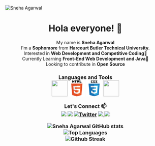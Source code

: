 <!-- markdownlint-disable-next-line -->
![Sneha Agarwal](https://pbs.twimg.com/profile_banners/1434191907387707393/1642754197/1500x500)

<h1 align="center">Hola everyone! 👋 </h1>
<p align= "center">     
    My name is <b>Sneha Agarwal </b> <br> 
    I'm a  <b>Sophomore </b> from <b>Harcourt Butler Technical University.</b>
   <br> Interested in <b>Web Development and Competitive Coding</b>💞️
  <br> Currently Learning <b>Front-End Web Development and Java</b>🌱
  <br> Looking to contribute in <b>Open Source</b>
  </p>

<p align="center">  
<h3 align="center"><b>Languages and Tools<b>
<br>
<img src="https://user-images.githubusercontent.com/87319921/131159583-60be0f3d-d25f-463f-a632-75f8f37417d1.png" width="50" height="50">
<img src="https://raw.githubusercontent.com/github/explore/80688e429a7d4ef2fca1e82350fe8e3517d3494d/topics/html/html.png" width="50" height="50">
<img src="https://raw.githubusercontent.com/github/explore/80688e429a7d4ef2fca1e82350fe8e3517d3494d/topics/css/css.png" width="50" height="50">
<img src="https://user-images.githubusercontent.com/87319921/131159622-703987cf-80fc-4342-a74b-0cb957a2d58b.png" width="50" height="50">
</p>
  
<p align= "center">
 <b>Let's Connect 📫</b>
  <!--
   - [Linkedin](www.linkedin.com/in/sneha-agarwal-217a55200)
   - [Twitter](https://twitter.com/isyneha).
  -->
 <br>
<a href="https://www.linkedin.com/in/sneha-agarwal-217a55200/"><img src="https://img.shields.io/badge/LinkedIn-0077B5?style=for-the-badge&logo=linkedin&logoColor=white"></a> 
<a href="mailto:sneha3agarwal@gmail.com"><img src="https://img.shields.io/badge/Gmail-D14836?style=for-the-badge&logo=gmail&logoColor=white"></a> 
<a href="https://twitter.com/isyneha"><img alt="Twitter" src="https://img.shields.io/badge/-Twitter-00acee?style=for-the-badge&logo=twitter&logoColor=white"></a>
<a href= "https://www.instagram.com/synehahaha/"><img src="https://img.shields.io/badge/Instagram-c32aa3?style=for-the-badge&logo=instagram&logoColor=white"> </a>
<a href="https://medium.com/@sneha3agarwal"> <img src="https://img.shields.io/badge/Medium-black?style=for-the-badge&logo=instagram&logoColor=white"> </a>
</p>

<!--<p align="center"> <img src="https://komarev.com/ghpvc/?username=isyneha&color=red" /> </p> -->
<img src="https://github-readme-stats.vercel.app/api?username=isyneha&show_icons=true&theme=tokyonight" alt="Sneha Agarwal GitHub stats"><br>
<img src="https://github-readme-stats.vercel.app/api/top-langs/?username=isyneha&layout=compact&theme=tokyonight" alt="Top Languages"><br>
<img src="https://github-readme-streak-stats.herokuapp.com?user=isyneha&theme=tokyonight&date_format=M%20j%5B%2C%20Y%5D" alt="Github Streak">
<!-- 
![Sneha Agarwal GitHub stats](https://github-readme-stats.vercel.app/api?username=isyneha&show_icons=true&theme=tokyonight)
![Top Langs](https://github-readme-stats.vercel.app/api/top-langs/?username=isyneha&layout=compact&theme=tokyonight)
![Sneha's wakatime stats](https://github-readme-stats.vercel.app/api/wakatime?username=isyneha) 
-->

